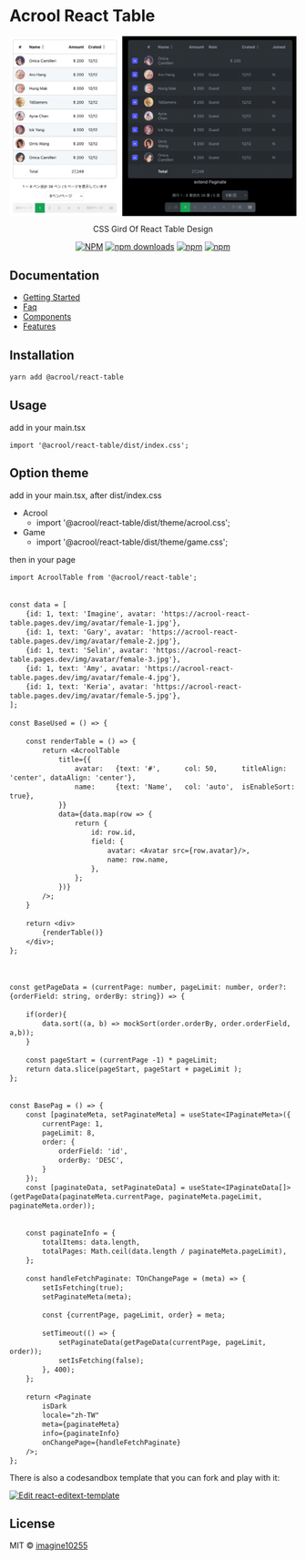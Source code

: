 # Acrool React Table

<img src="./preview.png" align="center" style="width: 700px;max-width: 100%"/>

<p align="center">
    CSS Gird Of React Table Design
</p>

<div align="center">

[![NPM](https://img.shields.io/npm/v/%40acrool%2Freact-table.svg?style=for-the-badge)](https://www.npmjs.com/package/@acrool/react-table)
[![npm downloads](https://img.shields.io/npm/dm/%40acrool%2Freact-table.svg?style=for-the-badge)](https://www.npmjs.com/package/@acrool/react-table)
[![npm](https://img.shields.io/npm/dt/%40acrool%2Freact-table.svg?style=for-the-badge)](https://www.npmjs.com/package/@acrool/react-table)
[![npm](https://img.shields.io/npm/l/%40acrool%2Freact-table?style=for-the-badge)](https://github.com/acrool/acrool-react-table/blob/main/LICENSE)
</div>

## Documentation

- [Getting Started](https://acrool-react-table.pages.dev/docs/getting-started)
- [Faq](https://acrool-react-table.pages.dev/docs/category/faqs)
- [Components](https://acrool-react-table.pages.dev/docs/category/components)
- [Features](https://acrool-react-table.pages.dev/docs/category/features)


## Installation

```bash
yarn add @acrool/react-table
```

## Usage

add in your main.tsx
```tst
import '@acrool/react-table/dist/index.css';
```

## Option theme

add in your main.tsx, after dist/index.css

- Acrool
  - import '@acrool/react-table/dist/theme/acrool.css';
- Game
  - import '@acrool/react-table/dist/theme/game.css';

then in your page
```tsx
import AcroolTable from '@acrool/react-table';


const data = [
    {id: 1, text: 'Imagine', avatar: 'https://acrool-react-table.pages.dev/img/avatar/female-1.jpg'},
    {id: 1, text: 'Gary', avatar: 'https://acrool-react-table.pages.dev/img/avatar/female-2.jpg'},
    {id: 1, text: 'Selin', avatar: 'https://acrool-react-table.pages.dev/img/avatar/female-3.jpg'},
    {id: 1, text: 'Amy', avatar: 'https://acrool-react-table.pages.dev/img/avatar/female-4.jpg'},
    {id: 1, text: 'Keria', avatar: 'https://acrool-react-table.pages.dev/img/avatar/female-5.jpg'},
];

const BaseUsed = () => {
    
    const renderTable = () => {
        return <AcroolTable
            title={{
                avatar:   {text: '#',      col: 50,      titleAlign: 'center', dataAlign: 'center'},
                name:     {text: 'Name',   col: 'auto',  isEnableSort: true},
            }}
            data={data.map(row => {
                return {
                    id: row.id,
                    field: {
                        avatar: <Avatar src={row.avatar}/>,
                        name: row.name,
                    },
                };
            })}
        />;
    }
    
    return <div>
        {renderTable()}
    </div>;
};



const getPageData = (currentPage: number, pageLimit: number, order?: {orderField: string, orderBy: string}) => {

    if(order){
        data.sort((a, b) => mockSort(order.orderBy, order.orderField, a,b));
    }

    const pageStart = (currentPage -1) * pageLimit;
    return data.slice(pageStart, pageStart + pageLimit );
};


const BasePag = () => {
    const [paginateMeta, setPaginateMeta] = useState<IPaginateMeta>({
        currentPage: 1,
        pageLimit: 8,
        order: {
            orderField: 'id',
            orderBy: 'DESC',
        }
    });
    const [paginateData, setPaginateData] = useState<IPaginateData[]>(getPageData(paginateMeta.currentPage, paginateMeta.pageLimit, paginateMeta.order));

    
    const paginateInfo = {
        totalItems: data.length,
        totalPages: Math.ceil(data.length / paginateMeta.pageLimit),
    };
    
    const handleFetchPaginate: TOnChangePage = (meta) => {
        setIsFetching(true);
        setPaginateMeta(meta);

        const {currentPage, pageLimit, order} = meta;

        setTimeout(() => {
            setPaginateData(getPageData(currentPage, pageLimit, order));
            setIsFetching(false);
        }, 400);
    };
    
    return <Paginate
        isDark
        locale="zh-TW"
        meta={paginateMeta}
        info={paginateInfo}
        onChangePage={handleFetchPaginate}
    />;
};
```


There is also a codesandbox template that you can fork and play with it:

[![Edit react-editext-template](https://codesandbox.io/static/img/play-codesandbox.svg)](https://codesandbox.io/s/acrool-react-table-n0s8su?file=/src/App.tsx)


## License

MIT © [imagine10255](https://github.com/imagine10255)
